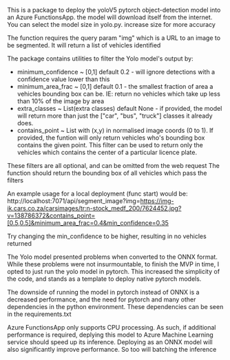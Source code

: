This is a package to deploy the yoloV5 pytorch object-detection model into an Azure FunctionsApp. 
the model will download itself from the internet. You can select the model size in yolo.py. increase size for more accuracy

The function requires the query param "img" which is a URL to an image to be segmented. It will return a list of vehicles identified

The package contains utilities to filter the Yolo model's output by:
* minimum_confidence ~ [0,1] default 0.2 - will ignore detections with a confidence value lower than this
* minimum_area_frac ~ [0,1] default 0.1 - the smallest fraction of area a vehicles bounding box can be. IE: return no vehicles which take up less than 10% of the image by area
* extra_classes ~ List(extra classes) default None - if provided, the model will return more than just the ["car", "bus", "truck"] classes it already  does.
* contains_point ~ List with (x,y) in normalised image coords (0 to 1). If provided, the funtion will only return vehicles who's bounding box contains the given point. This filter can be used to return only the vehicles which contains the center of a particular licence plate.

These filters are all optional, and can be omitted from the web request
The function should return the bounding box of all vehicles which pass the filters

An example usage for a local deployment (func start) would be:
http://localhost:7071/api/segment_image?img=https://img-ik.cars.co.za/carsimages/tr:n-stock_medf_200/7624452.jpg?v=138786372&contains_point=[0.5,0.5]&minimum_area_frac=0.4&min_confidence=0.35

Try changing the min_confidence to be higher, resulting in no vehicles returned

The Yolo model presented problems when converted to the ONNX format. While these problems were not insurmountable, 
to finish the MVP in time, I opted to just run the yolo model in pytorch. This increased the simplicity of the code, 
and stands as a template to deploy native pytorch models.


The downside of running the model in pytorch instead of ONNX is a decreased performance, and the need for pytorch and 
many other dependencies in the python environment. These dependencies can be seen in the requirements.txt


Azure FunctionsApp only supports CPU processing. As such, if additional performance is required, deplying this model to 
Azure Machine Learning service should speed up its inference. Deploying as an ONNX model will also 
significantly improve performance. So too will batching the inference
